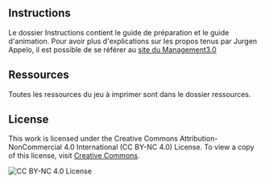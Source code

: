 ## Instructions
Le dossier Instructions contient le guide de préparation et le guide d'animation.
Pour avoir plus d'explications sur les propos tenus par Jurgen Appelo, il est possible de se référer au [site du Management3.0](https://management30.com/practice/change-management-game/)

## Ressources
Toutes les ressources du jeu à imprimer sont dans le dossier ressources.

## License

This work is licensed under the Creative Commons Attribution-NonCommercial 4.0 International (CC BY-NC 4.0) License. To view a copy of this license, visit [Creative Commons](https://creativecommons.org/licenses/by-nc/4.0/).

![CC BY-NC 4.0 License](https://licensebuttons.net/l/by-nc/4.0/88x31.png)
